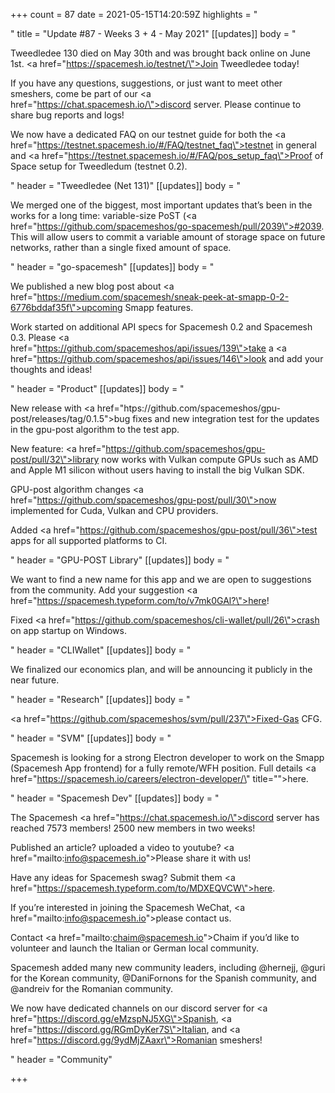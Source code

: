 +++
count = 87
date = 2021-05-15T14:20:59Z
highlights = "<p></p>"
title = "Update #87 - Weeks 3 + 4 - May 2021"
[[updates]]
body = "<p>Tweedledee 130 died on May 30th and was brought back online on June 1st. <a href=\"https://spacemesh.io/testnet/\">Join Tweedledee today</a>!</p><p>If you have any questions, suggestions, or just want to meet other smeshers, come be part of our <a href=\"https://chat.spacemesh.io/\">discord server</a>. Please continue to share bug reports and logs!</p><p>We now have a dedicated FAQ on our testnet guide for both the <a href=\"https://testnet.spacemesh.io/#/FAQ/testnet_faq\">testnet in general</a> and <a href=\"https://testnet.spacemesh.io/#/FAQ/pos_setup_faq\">Proof of Space setup for Tweedledum (testnet 0.2)</a>.</p>"
header = "Tweedledee (Net 131)"
[[updates]]
body = "<p>We merged one of the biggest, most important updates that’s been in the works for a long time: variable-size PoST (<a href=\"https://github.com/spacemeshos/go-spacemesh/pull/2039\">#2039</a>. This will allow users to commit a variable amount of storage space on future networks, rather than a single fixed amount of space.</p>"
header = "go-spacemesh"
[[updates]]
body = "<p>We published a new blog post about <a href=\"https://medium.com/spacemesh/sneak-peek-at-smapp-0-2-6776bddaf35f\">upcoming Smapp features</a>.</p><p>Work started on additional API specs for Spacemesh 0.2 and Spacemesh 0.3. Please <a href=\"https://github.com/spacemeshos/api/issues/139\">take a</a> <a href=\"https://github.com/spacemeshos/api/issues/146\">look</a> and add your thoughts and ideas!</p>"
header = "Product"
[[updates]]
body = "<p>New release with <a href=\"htps://github.com/spacemeshos/gpu-post/releases/tag/0.1.5\">bug fixes and new integration test</a> for the updates in the gpu-post algorithm to the test app.</p><p>New feature: <a href=\"https://github.com/spacemeshos/gpu-post/pull/32\">library now works with Vulkan compute GPUs</a> such as AMD and Apple M1 silicon without users having to install the big Vulkan SDK.</p><p>GPU-post algorithm changes <a href=\"https://github.com/spacemeshos/gpu-post/pull/30\">now implemented</a> for Cuda, Vulkan and CPU providers.</p><p>Added <a href=\"https://github.com/spacemeshos/gpu-post/pull/36\">test apps</a> for all supported platforms to CI.</p>"
header = "GPU-POST Library"
[[updates]]
body = "<p>We want to find a new name for this app and we are open to suggestions from the community. Add your suggestion <a href=\"https://spacemesh.typeform.com/to/v7mk0GAl?\">here</a>!</p><p>Fixed <a href=\"https://github.com/spacemeshos/cli-wallet/pull/26\">crash on app startup</a> on Windows.</p>"
header = "CLIWallet"
[[updates]]
body = "<p>We finalized our economics plan, and will be announcing it publicly in the near future.</p>"
header = "Research"
[[updates]]
body = "<p><a href=\"https://github.com/spacemeshos/svm/pull/237\">Fixed-Gas CFG</a>.</p>"
header = "SVM"
[[updates]]
body = "<p>Spacemesh is looking for a strong Electron developer to work on the Smapp (Spacemesh App frontend) for a fully remote/WFH position. Full details <a href=\"https://spacemesh.io/careers/electron-developer/\" title=\"\">here</a>.</p>"
header = "Spacemesh Dev"
[[updates]]
body = "<p>The Spacemesh <a href=\"https://chat.spacemesh.io/\">discord server</a> has reached 7573 members! 2500 new members in two weeks!</p><p>Published an article? uploaded a video to youtube? <a href=\"mailto:info@spacemesh.io\">Please share it with us</a>!</p><p>Have any ideas for Spacemesh swag? Submit them <a href=\"https://spacemesh.typeform.com/to/MDXEQVCW\">here</a>.</p><p>If you’re interested in joining the Spacemesh WeChat, <a href=\"mailto:info@spacemesh.io\">please contact us</a>.</p><p>Contact <a href=\"mailto:chaim@spacemesh.io\">Chaim</a> if you’d like to volunteer and launch the Italian or German local community.</p><p>Spacemesh added many new community leaders, including @hernejj, @guri for the Korean community, @DaniFornons for the Spanish community, and @andreiv for the Romanian community.</p><p>We now have dedicated channels on our discord server for <a href=\"https://discord.gg/eMzspNJ5XG\">Spanish</a>, <a href=\"https://discord.gg/RGmDyKer7S\">Italian</a>, and <a href=\"https://discord.gg/9ydMjZAaxr\">Romanian</a> smeshers!</p>"
header = "Community"

+++
